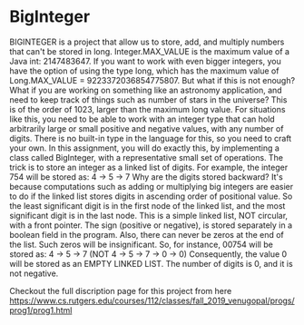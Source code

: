 # BigInteger
BIGINTEGER is a project that allow us to store, add, and multiply numbers that can't be stored in long. 
Integer.MAX_VALUE is the maximum value of a Java int: 2147483647. If you want to work with even bigger integers, you have the option of using the type long, which has the maximum value of Long.MAX_VALUE = 9223372036854775807. 
But what if this is not enough? What if you are working on something like an astronomy application, and need to keep track of things such as number of stars in the universe? This is of the order of 1023, larger than the maximum long value. For situations like this, you need to be able to work with an integer type that can hold arbitrarily large or small positive and negative values, with any number of digits. There is no built-in type in the language for this, so you need to craft your own. In this assignment, you will do exactly this, by implementing a class called BigInteger, with a representative small set of operations. 
The trick is to store an integer as a linked list of digits. For example, the integer 754 will be stored as: 
   4 -> 5 -> 7
Why are the digits stored backward? It's because computations such as adding or multiplying big integers are easier to do if the linked list stores digits in ascending order of positional value. So the least significant digit is in the first node of the linked list, and the most significant digit is in the last node. 
This is a simple linked list, NOT circular, with a front pointer. The sign (positive or negative), is stored separately in a boolean field in the program. 
Also, there can never be zeros at the end of the list. Such zeros will be insignificant. So, for instance, 00754 will be stored as: 
   4 -> 5 -> 7 (NOT 4 -> 5 -> 7 -> 0 -> 0)
Consequently, the value 0 will be stored as an EMPTY LINKED LIST. The number of digits is 0, and it is not negative.

Checkout the full discription page for this project from here 
https://www.cs.rutgers.edu/courses/112/classes/fall_2019_venugopal/progs/prog1/prog1.html


